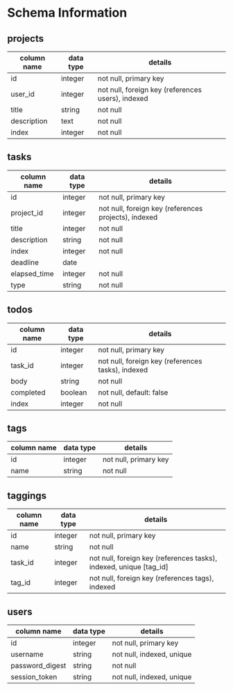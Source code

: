 # Schema Information

## projects
column name | data type | details
------------|-----------|-----------------------
id          | integer   | not null, primary key
user_id     | integer   | not null, foreign key (references users), indexed
title       | string    | not null
description | text      | not null
index       | integer   | not null

## tasks
column name | data type | details
------------|-----------|-----------------------
id          | integer   | not null, primary key
project_id  | integer   | not null, foreign key (references projects), indexed
title       | integer   | not null
description | string    | not null
index       | integer   | not null
deadline    | date      |
elapsed_time| integer   | not null
type        | string    | not null

## todos
column name | data type | details
------------|-----------|-----------------------
id          | integer   | not null, primary key
task_id     | integer   | not null, foreign key (references tasks), indexed
body        | string    | not null
completed   | boolean   | not null, default: false
index       | integer   | not null

## tags
column name | data type | details
------------|-----------|-----------------------
id          | integer   | not null, primary key
name        | string    | not null

## taggings
column name | data type | details
------------|-----------|-----------------------
id          | integer   | not null, primary key
name        | string    | not null
task_id     | integer   | not null, foreign key (references tasks), indexed, unique [tag_id]
tag_id      | integer   | not null, foreign key (references tags), indexed

## users
column name     | data type | details
----------------|-----------|-----------------------
id              | integer   | not null, primary key
username        | string    | not null, indexed, unique
password_digest | string    | not null
session_token   | string    | not null, indexed, unique
